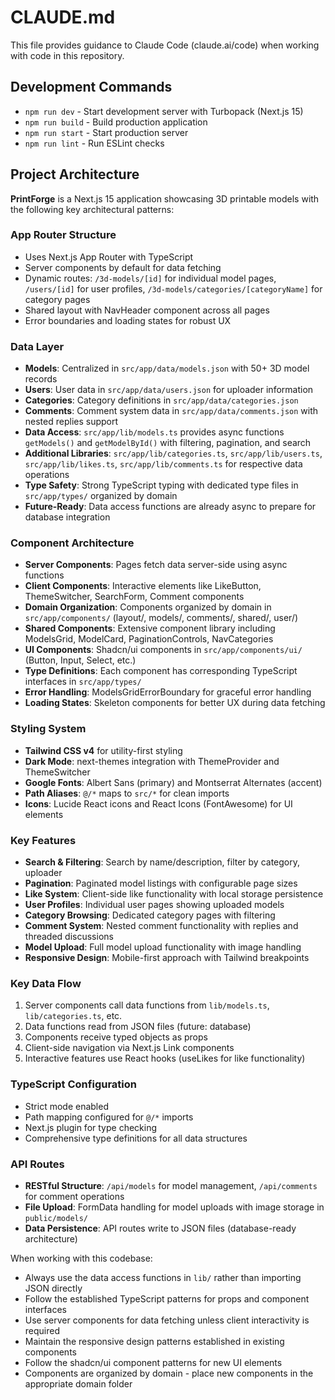 # CLAUDE.md

This file provides guidance to Claude Code (claude.ai/code) when working with code in this repository.

## Development Commands

- `npm run dev` - Start development server with Turbopack (Next.js 15)
- `npm run build` - Build production application
- `npm run start` - Start production server
- `npm run lint` - Run ESLint checks

## Project Architecture

**PrintForge** is a Next.js 15 application showcasing 3D printable models with the following key architectural patterns:

### App Router Structure
- Uses Next.js App Router with TypeScript
- Server components by default for data fetching
- Dynamic routes: `/3d-models/[id]` for individual model pages, `/users/[id]` for user profiles, `/3d-models/categories/[categoryName]` for category pages
- Shared layout with NavHeader component across all pages
- Error boundaries and loading states for robust UX

### Data Layer
- **Models**: Centralized in `src/app/data/models.json` with 50+ 3D model records
- **Users**: User data in `src/app/data/users.json` for uploader information
- **Categories**: Category definitions in `src/app/data/categories.json`
- **Comments**: Comment system data in `src/app/data/comments.json` with nested replies support
- **Data Access**: `src/app/lib/models.ts` provides async functions `getModels()` and `getModelById()` with filtering, pagination, and search
- **Additional Libraries**: `src/app/lib/categories.ts`, `src/app/lib/users.ts`, `src/app/lib/likes.ts`, `src/app/lib/comments.ts` for respective data operations
- **Type Safety**: Strong TypeScript typing with dedicated type files in `src/app/types/` organized by domain
- **Future-Ready**: Data access functions are already async to prepare for database integration

### Component Architecture
- **Server Components**: Pages fetch data server-side using async functions
- **Client Components**: Interactive elements like LikeButton, ThemeSwitcher, SearchForm, Comment components
- **Domain Organization**: Components organized by domain in `src/app/components/` (layout/, models/, comments/, shared/, user/)
- **Shared Components**: Extensive component library including ModelsGrid, ModelCard, PaginationControls, NavCategories
- **UI Components**: Shadcn/ui components in `src/app/components/ui/` (Button, Input, Select, etc.)
- **Type Definitions**: Each component has corresponding TypeScript interfaces in `src/app/types/`
- **Error Handling**: ModelsGridErrorBoundary for graceful error handling
- **Loading States**: Skeleton components for better UX during data fetching

### Styling System
- **Tailwind CSS v4** for utility-first styling
- **Dark Mode**: next-themes integration with ThemeProvider and ThemeSwitcher
- **Google Fonts**: Albert Sans (primary) and Montserrat Alternates (accent)
- **Path Aliases**: `@/*` maps to `src/*` for clean imports
- **Icons**: Lucide React icons and React Icons (FontAwesome) for UI elements

### Key Features
- **Search & Filtering**: Search by name/description, filter by category, uploader
- **Pagination**: Paginated model listings with configurable page sizes
- **Like System**: Client-side like functionality with local storage persistence
- **User Profiles**: Individual user pages showing uploaded models
- **Category Browsing**: Dedicated category pages with filtering
- **Comment System**: Nested comment functionality with replies and threaded discussions
- **Model Upload**: Full model upload functionality with image handling
- **Responsive Design**: Mobile-first approach with Tailwind breakpoints

### Key Data Flow
1. Server components call data functions from `lib/models.ts`, `lib/categories.ts`, etc.
2. Data functions read from JSON files (future: database)
3. Components receive typed objects as props
4. Client-side navigation via Next.js Link components
5. Interactive features use React hooks (useLikes for like functionality)

### TypeScript Configuration
- Strict mode enabled
- Path mapping configured for `@/*` imports
- Next.js plugin for type checking
- Comprehensive type definitions for all data structures

### API Routes
- **RESTful Structure**: `/api/models` for model management, `/api/comments` for comment operations
- **File Upload**: FormData handling for model uploads with image storage in `public/models/`
- **Data Persistence**: API routes write to JSON files (database-ready architecture)

When working with this codebase:
- Always use the data access functions in `lib/` rather than importing JSON directly
- Follow the established TypeScript patterns for props and component interfaces
- Use server components for data fetching unless client interactivity is required
- Maintain the responsive design patterns established in existing components
- Follow the shadcn/ui component patterns for new UI elements
- Components are organized by domain - place new components in the appropriate domain folder